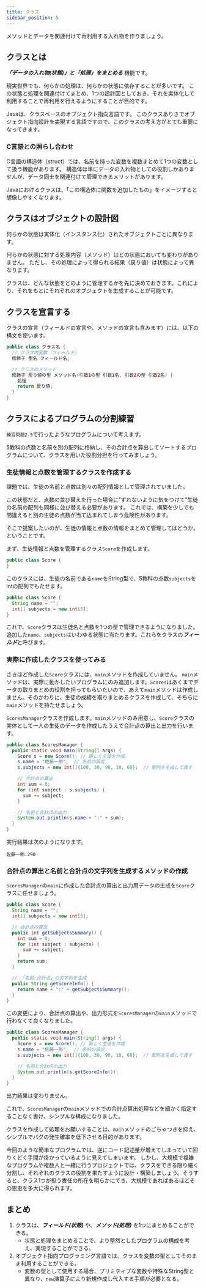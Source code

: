 ```yaml
---
title: クラス
sidebar_position: 5
---
```


メソッドとデータを関連付けて再利用する入れ物を作りましょう。

## クラスとは
***「データの入れ物(状態)」と「処理」をまとめる*** 機能です。

現実世界でも、何らかの処理は、何らかの状態に依存することが多いです。
この状態と処理を関連付けてまとめ、1つの設計図としておき、それを実体化して利用することで再利用を行えるようにすることが目的です。

Javaは、クラスベースのオブジェクト指向言語です。
このクラスありきでオブジェクト指向設計を実現する言語ですので、このクラスの考え方がとても重要になってきます。

### C言語との照らし合わせ

C言語の構造体（struct）では、名前を持った変数を複数まとめて1つの変数として扱う機能があります。
構造体は単にデータの入れ物としての役割しかありませんが、データ同士を関連付けて管理できるメリットがあります。

Javaにおけるクラスは、「この構造体に関数を追加したもの」をイメージすると想像しやすくなります。

## クラスはオブジェクトの設計図

何らかの状態は実体化（インスタンス化）されたオブジェクトごとに異なります。

何らかの状態に対する処理内容（メソッド）はどの状態においても変わりがありません。
ただし、その処理によって得られる結果（戻り値）は状態によって異なります。

クラスは、どんな状態をどのように管理するかを先に決めておきます。これにより、それをもとにそれぞれのオブジェクトを生成することが可能です。

## クラスを宣言する
クラスの宣言（フィールドの宣言や、メソッドの宣言も含みます）には、以下の構文を使います。

```java
public class クラス名 {
  // クラス内変数（フィールド）
  修飾子 型名 フィールド名;

  // クラスのメソッド
  修飾子 戻り値の型 メソッド名(引数1の型 引数1名, 引数2の型 引数2名) {
    処理
    return 戻り値;
  }
}
```

## クラスによるプログラムの分割練習

`練習問題2-5`で行ったようなプログラムについて考えます。

5教科の点数と名前を別の配列に格納し、その合計点を算出してソートするプログラムについて、クラスを用いた役割分担を行ってみましょう。

### 生徒情報と点数を管理するクラスを作成する

課題では、生徒の名前と点数は別々の配列情報として管理されていました。

この状態だと、点数の並び替えを行った場合に”ずれないように気をつけて”生徒の名前の配列も同様に並び替える必要があります。
これでは、構築を少しでも間違えると別の生徒の点数が当て込まれてしまう危険性があります。

そこで提案したいのが、生徒の情報と点数の情報をまとめて管理してはどうか。ということです。

まず、生徒情報と点数を管理するクラス`Score`を作成します。

```java
public class Score {
}
```

このクラスには、生徒の名前である`name`をString型で、5教科の点数`subjects`をintの配列でもたせます。

```java
public class Score {
  String name = "";
  int[] subjects = new int[5];
}
```

これで、`Score`クラスは生徒名と点数を1つの型で管理できるようになりました。
追加した`name`、`subjects`はいわゆる状態に当たります。これらをクラスの***フィールド***と呼びます。


### 実際に作成したクラスを使ってみる

さきほど作成した`Score`クラスには、`main`メソッドを作成していません。
`main`メソッドは、実際に動かしたいプログラムにのみ追加します。`Scores`はあくまでデータの取りまとめの役割を担ってもらいたいので、あえて`main`メソッドは作成しません。そのかわりに、生徒の成績を取りまとめるクラスを作成して、そちらに`main`メソッドを持たせましょう。

`ScoresManager`クラスを作成します。`main`メソッドのみ用意し、`Score`クラスの実体として一人の生徒のデータを作成したうえで合計点の算出と出力を行います。

```java
public class ScoresManager {
  public static void main(String[] args) {
    Score s = new Score(); // 新しく生徒を作成
    s.name = "佐藤一郎";  // 名前の設定
    s.subjects = new int[]{100, 30, 90, 10, 60};  // 配列を生成して渡す

    // 合計点の算出
    int sum = 0;
    for (int subject : s.subjects) {
      sum += subject;
    }

    // 名前と合計点の出力
    System.out.println(s.name + ":" + sum);
  }
}
```

実行結果は次のようになります。

```
佐藤一郎:290
```

### 合計点の算出と名前と合計点の文字列を生成するメソッドの作成

`ScoresManager`の`main`に作成した合計点の算出と出力用データの生成を`Score`クラスに任せましょう。

```java
public class Score {
  String name = "";
  int[] subjects = new int[5];

  // 合計点の算出
  public int getSubjectsSummary() {
    int sum = 0;
    for (int subject : subjects) {
      sum += subject;
    }
    return sum;
  }

  // 「名前:合計点」の文字列を生成
  public String getScoreInfo() {
    return name + ":" + getSubjectsSummary();
  }
}
```

この変更により、合計点の算出や、出力形式を`ScoresManager`の`main`メソッドで行わなくて良くなりました。

```java
public class ScoresManager {
  public static void main(String[] args) {
    Score s = new Score(); // 新しく生徒を作成
    s.name = "佐藤一郎";  // 名前の設定
    s.subjects = new int[]{100, 30, 90, 10, 60};  // 配列を生成して渡す

    // 名前と合計点の出力
    System.out.println(s.getScoreInfo());
  }
}
```

出力結果は変わりません。

これで、`ScoresManager`の`main`メソッドでの合計点算出処理などを細かく指定することなく書け、シンプルな構成になりました。

クラスを作成して処理をお願いすることは、`main`メソッドのごちゃつきを抑え、シンプルでバグの発生確率を低下させる目的があります。

今回のような簡単なプログラムでは、逆にコード記述量が増えてしまっていて回りくどく手間が掛かっているように見えてしまいます。
しかし、大規模で複雑なプログラムや複数人と一緒に行うプロジェクトでは、クラスをできる限り細く分割し、それぞれのクラスの役割を果たすように設計・構築しましょう。そうすると、クラス1つが担う責任の所在を明らかにでき、大規模であればあるほどその恩恵を多大に得られます。

## まとめ
1. クラスは、***フィールド(状態)*** や、***メソッド(処理)*** を1つにまとめることができる。
    - 状態と処理をまとめることで、より整然としたプログラムの構成を考え、実現することができる。
2. オブジェクト指向プログラミング言語では、クラスを変数の型としてそのまま利用することができる。
    - 変数の型として使用する場合、プリミティブな変数や特殊なString型と異なり、`new`演算子により新規作成し代入する手順が必要となる。
